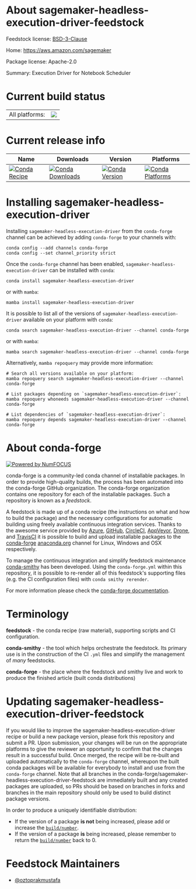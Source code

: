 About sagemaker-headless-execution-driver-feedstock
===================================================

Feedstock license: [BSD-3-Clause](https://github.com/conda-forge/sagemaker-headless-execution-driver-feedstock/blob/main/LICENSE.txt)

Home: https://aws.amazon.com/sagemaker

Package license: Apache-2.0

Summary: Execution Driver for Notebook Scheduler

Current build status
====================


<table><tr><td>All platforms:</td>
    <td>
      <a href="https://dev.azure.com/conda-forge/feedstock-builds/_build/latest?definitionId=20579&branchName=main">
        <img src="https://dev.azure.com/conda-forge/feedstock-builds/_apis/build/status/sagemaker-headless-execution-driver-feedstock?branchName=main">
      </a>
    </td>
  </tr>
</table>

Current release info
====================

| Name | Downloads | Version | Platforms |
| --- | --- | --- | --- |
| [![Conda Recipe](https://img.shields.io/badge/recipe-sagemaker--headless--execution--driver-green.svg)](https://anaconda.org/conda-forge/sagemaker-headless-execution-driver) | [![Conda Downloads](https://img.shields.io/conda/dn/conda-forge/sagemaker-headless-execution-driver.svg)](https://anaconda.org/conda-forge/sagemaker-headless-execution-driver) | [![Conda Version](https://img.shields.io/conda/vn/conda-forge/sagemaker-headless-execution-driver.svg)](https://anaconda.org/conda-forge/sagemaker-headless-execution-driver) | [![Conda Platforms](https://img.shields.io/conda/pn/conda-forge/sagemaker-headless-execution-driver.svg)](https://anaconda.org/conda-forge/sagemaker-headless-execution-driver) |

Installing sagemaker-headless-execution-driver
==============================================

Installing `sagemaker-headless-execution-driver` from the `conda-forge` channel can be achieved by adding `conda-forge` to your channels with:

```
conda config --add channels conda-forge
conda config --set channel_priority strict
```

Once the `conda-forge` channel has been enabled, `sagemaker-headless-execution-driver` can be installed with `conda`:

```
conda install sagemaker-headless-execution-driver
```

or with `mamba`:

```
mamba install sagemaker-headless-execution-driver
```

It is possible to list all of the versions of `sagemaker-headless-execution-driver` available on your platform with `conda`:

```
conda search sagemaker-headless-execution-driver --channel conda-forge
```

or with `mamba`:

```
mamba search sagemaker-headless-execution-driver --channel conda-forge
```

Alternatively, `mamba repoquery` may provide more information:

```
# Search all versions available on your platform:
mamba repoquery search sagemaker-headless-execution-driver --channel conda-forge

# List packages depending on `sagemaker-headless-execution-driver`:
mamba repoquery whoneeds sagemaker-headless-execution-driver --channel conda-forge

# List dependencies of `sagemaker-headless-execution-driver`:
mamba repoquery depends sagemaker-headless-execution-driver --channel conda-forge
```


About conda-forge
=================

[![Powered by
NumFOCUS](https://img.shields.io/badge/powered%20by-NumFOCUS-orange.svg?style=flat&colorA=E1523D&colorB=007D8A)](https://numfocus.org)

conda-forge is a community-led conda channel of installable packages.
In order to provide high-quality builds, the process has been automated into the
conda-forge GitHub organization. The conda-forge organization contains one repository
for each of the installable packages. Such a repository is known as a *feedstock*.

A feedstock is made up of a conda recipe (the instructions on what and how to build
the package) and the necessary configurations for automatic building using freely
available continuous integration services. Thanks to the awesome service provided by
[Azure](https://azure.microsoft.com/en-us/services/devops/), [GitHub](https://github.com/),
[CircleCI](https://circleci.com/), [AppVeyor](https://www.appveyor.com/),
[Drone](https://cloud.drone.io/welcome), and [TravisCI](https://travis-ci.com/)
it is possible to build and upload installable packages to the
[conda-forge](https://anaconda.org/conda-forge) [anaconda.org](https://anaconda.org/)
channel for Linux, Windows and OSX respectively.

To manage the continuous integration and simplify feedstock maintenance
[conda-smithy](https://github.com/conda-forge/conda-smithy) has been developed.
Using the ``conda-forge.yml`` within this repository, it is possible to re-render all of
this feedstock's supporting files (e.g. the CI configuration files) with ``conda smithy rerender``.

For more information please check the [conda-forge documentation](https://conda-forge.org/docs/).

Terminology
===========

**feedstock** - the conda recipe (raw material), supporting scripts and CI configuration.

**conda-smithy** - the tool which helps orchestrate the feedstock.
                   Its primary use is in the construction of the CI ``.yml`` files
                   and simplify the management of *many* feedstocks.

**conda-forge** - the place where the feedstock and smithy live and work to
                  produce the finished article (built conda distributions)


Updating sagemaker-headless-execution-driver-feedstock
======================================================

If you would like to improve the sagemaker-headless-execution-driver recipe or build a new
package version, please fork this repository and submit a PR. Upon submission,
your changes will be run on the appropriate platforms to give the reviewer an
opportunity to confirm that the changes result in a successful build. Once
merged, the recipe will be re-built and uploaded automatically to the
`conda-forge` channel, whereupon the built conda packages will be available for
everybody to install and use from the `conda-forge` channel.
Note that all branches in the conda-forge/sagemaker-headless-execution-driver-feedstock are
immediately built and any created packages are uploaded, so PRs should be based
on branches in forks and branches in the main repository should only be used to
build distinct package versions.

In order to produce a uniquely identifiable distribution:
 * If the version of a package **is not** being increased, please add or increase
   the [``build/number``](https://docs.conda.io/projects/conda-build/en/latest/resources/define-metadata.html#build-number-and-string).
 * If the version of a package **is** being increased, please remember to return
   the [``build/number``](https://docs.conda.io/projects/conda-build/en/latest/resources/define-metadata.html#build-number-and-string)
   back to 0.

Feedstock Maintainers
=====================

* [@oztoprakmustafa](https://github.com/oztoprakmustafa/)

